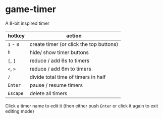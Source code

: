 # game-timer

A 8-bit inspired timer

| hotkey    | action                                  |
| --------- | --------------------------------------- |
| `1` - `8` | create timer (or click the top buttons) |
| `h`       | hide/ show timer buttons                |
| `[`, `]`  | reduce / add 6s to timers               |
| `<`, `>`  | reduce / add 6m to timers               |
| `/`       | divide total time of timers in half     |
| `Enter`   | pause / resume timers                   |
| `Escape`  | delete all timers                       |

Click a timer name to edit it (then either push `Enter` or click it again to exit editing mode)
